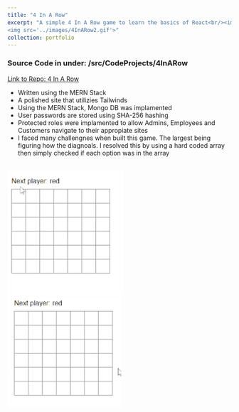 ```yaml
---
title: "4 In A Row"
excerpt: "A simple 4 In A Row game to learn the basics of React<br/><img src='../images/4InARow.gif'>
<img src='../images/4InARow2.gif'>"
collection: portfolio
---
```

### Source Code in under: /src/CodeProjects/4InARow
[Link to Repo: 4 In A Row](https://github.com/BoyWonder64/4InARow.git)
- Written using the MERN Stack
- A polished site that utilizies Tailwinds
- Using the MERN Stack, Mongo DB was implamented
- User passwords are stored using SHA-256 hashing
- Protected roles were implamented to allow Admins, Employees and Customers navigate to their appropiate sites
- I faced many challengnes when built this game. The largest being figuring how the diagnoals. I resolved this by using a hard coded array then simply checked if each option was in the array
</br>
<img src='../images/4InARow.gif'>
</br>
<img src='../images/4InARow2.gif'>